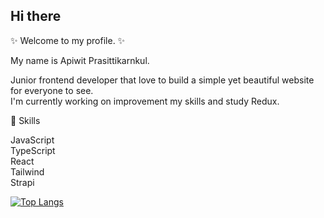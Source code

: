 ## Hi there

:sparkles: Welcome to my profile. :sparkles:

My name is Apiwit Prasittikarnkul.

Junior frontend developer that love to build a simple yet beautiful website for everyone to see.  
I'm currently working on improvement my skills and study Redux.

:book: Skills

JavaScript  
TypeScript  
React  
Tailwind  
Strapi

[![Top Langs](https://github-readme-stats.vercel.app/api/top-langs/?username=laevatein2070&layout=compact)](https://github.com/laevatein2070/laevatein2070)
